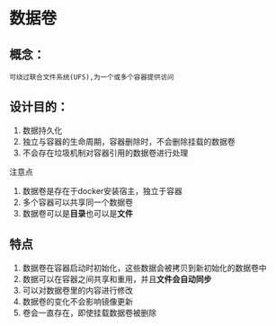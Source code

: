 # 数据卷

## 概念：

    可绕过联合文件系统(UFS),为一个或多个容器提供访问

## 设计目的：

 1. 数据持久化
 2. 独立与容器的生命周期，容器删除时，不会删除挂载的数据卷
 3. 不会存在垃圾机制对容器引用的数据卷进行处理

注意点

1. 数据卷是存在于docker安装宿主，独立于容器
2. 多个容器可以共享同一个数据卷
3. 数据卷可以是**目录**也可以是**文件**

## 特点

1. 数据卷在容器启动时初始化，这些数据会被拷贝到新初始化的数据卷中
2. 数据可以在容器之间共享和重用，并且**文件会自动同步**
3. 可以对数据卷里的内容进行修改
4. 数据卷的变化不会影响镜像更新
5. 卷会一直存在，即使挂载数据卷被删除

